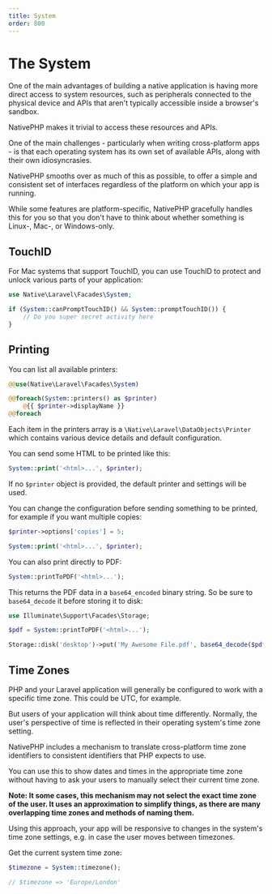 ```yaml
---
title: System
order: 800
---
```

# The System

One of the main advantages of building a native application is having more direct access to system resources, such as
peripherals connected to the physical device and APIs that aren't typically accessible inside a browser's sandbox. 

NativePHP makes it trivial to access these resources and APIs.

One of the main challenges - particularly when writing cross-platform apps - is that each operating system has
its own set of available APIs, along with their own idiosyncrasies.

NativePHP smooths over as much of this as possible, to offer a simple and consistent set of interfaces regardless of
the platform on which your app is running.

While some features are platform-specific, NativePHP gracefully handles this for you so that you don't have to think
about whether something is Linux-, Mac-, or Windows-only.

## TouchID

For Mac systems that support TouchID, you can use TouchID to protect and unlock various parts of your application:

```php
use Native\Laravel\Facades\System;

if (System::canPromptTouchID() && System::promptTouchID()) {
    // Do you super secret activity here
}
```

## Printing

You can list all available printers:

```php
@@use(Native\Laravel\Facades\System)

@@foreach(System::printers() as $printer)
    @{{ $printer->displayName }}
@@foreach
```

Each item in the printers array is a `\Native\Laravel\DataObjects\Printer` which contains various device details and
default configuration.

You can send some HTML to be printed like this:

```php
System::print('<html>...', $printer);
```

If no `$printer` object is provided, the default printer and settings will be used.

You can change the configuration before sending something to be printed, for example if you want multiple copies:

```php
$printer->options['copies'] = 5;

System::print('<html>...', $printer);
```

You can also print directly to PDF:

```php
System::printToPDF('<html>...');
```

This returns the PDF data in a `base64_encoded` binary string. So be sure to `base64_decode` it before storing it to disk:

```php
use Illuminate\Support\Facades\Storage;

$pdf = System::printToPDF('<html>...');

Storage::disk('desktop')->put('My Awesome File.pdf', base64_decode($pdf));
```

## Time Zones

PHP and your Laravel application will generally be configured to work with a specific time zone. This could be UTC, for
example.

But users of your application will think about time differently. Normally, the user's perspective of time is reflected
in their operating system's time zone setting.

NativePHP includes a mechanism to translate cross-platform time zone identifiers to consistent identifiers that PHP
expects to use.

You can use this to show dates and times in the appropriate time zone without having to ask your users to manually
select their current time zone.

**Note: It some cases, this mechanism may not select the exact time zone of the user. It uses an approximation to
simplify things, as there are many overlapping time zones and methods of naming them.**

Using this approach, your app will be responsive to changes in the system's time zone settings, e.g. in case the
user moves between timezones.

Get the current system time zone:

```php
$timezone = System::timezone();

// $timezone => 'Europe/London'
```

